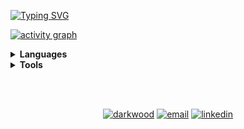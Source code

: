 <a href="https://git.io/typing-svg"><img src="https://readme-typing-svg.demolab.com?font=Poppins&size=30&duration=4000&pause=250&color=1ABED1&width=435&lines=Hi%2C+I'm+Madison+Han!;%F0%9F%8F%AB+University+of+Waterloo;Site+in+sidebar!" alt="Typing SVG" /></a>


<!-- react-dark, react, high-contrast, github-compact. custom title has invisible character in between marks here: "‎"	-->
[![activity graph](https://github-readme-activity-graph.vercel.app/graph?username=madison-han&custom_title=‎&theme=react-dark&hide_border=true)](https://github.com/ashutosh00710/github-readme-activity-graph)


<!-- ### `Languages` -->
<details>
  <summary> <b>Languages</b> </summary>
  <br/>

  <div align='left'>
  &nbsp;&nbsp;&nbsp;<img src="https://skillicons.dev/icons?i=cpp,c,python,js,java,html,css,bash,r&theme=dark" height=425 width=425 alt="Programming Languages" />  
  </div>
  
<!--
  [<img src="https://img.shields.io/badge/C++-282C34?logo=cplusplus&logoColor=00599C" alt="C++ logo" title="C++" height="50" />][bracket]&nbsp;
  [<img src="https://img.shields.io/badge/C-282C34?logo=c&logoColor=A8B9CC" alt="C logo" title="C" height="50" />][bracket]&nbsp;
  [<img src="https://img.shields.io/badge/Python-282C34?logo=python&logoColor=3776AB" alt="Python logo" title="Python" height="50" />][bracket]&nbsp;
  [<img src="https://img.shields.io/badge/JavaScript-282C34?logo=javascript&logoColor=F7DF1E" alt="JavaScript logo" title="JavaScript" height="50" />][bracket]&nbsp;
  [<img src="https://img.shields.io/badge/Java-282C34?logo=openjdk&logoColor=ED8B00" alt="Java logo" title="Java" height="50" />][bracket]&nbsp;
  [<img src="https://img.shields.io/badge/HTML5-282C34?logo=html5&logoColor=E34F26" alt="HTML5 logo" title="HTML5" height="50" />][bracket]&nbsp;
  [<img src="https://img.shields.io/badge/CSS-282C34?logo=css3&logoColor=1572B6" alt="CSS3 logo" title="CSS3" height="50" />][bracket]&nbsp;
  [<img src="https://img.shields.io/badge/Bash-282C34?logo=gnubash&logoColor=4EAA25" alt="Bash logo" title="Bash" height="50" />][bracket]&nbsp;
  [<img src="https://img.shields.io/badge/R-282C34?logo=r&logoColor=276DC3" alt="R logo" title="R" height="50" />][bracket]&nbsp;
-->

  
</details>


<details>
  <summary> <b>Tools</b> </summary>
  <br/>

  <div align='left'>
    &nbsp;&nbsp;&nbsp;<img src="https://skillicons.dev/icons?i=npm,powershell,graphql,gatsby,react,nodejs,git,vercel,vscode&theme=dark" height=425 width=425 alt="Tools" />
  </div>
  
  <!--
  [<img src="https://img.shields.io/badge/npm-282C34?logo=npm&logoColor=CB3837" alt="npm logo" title="npm" height="50" />][bracket]&nbsp;
  [<img src="https://img.shields.io/badge/PowerShell-282C34?logo=powershell&logoColor=5391FE" alt="PowerShell logo" title="PowerShell" height="50" />][bracket]&nbsp;
  [<img src="https://img.shields.io/badge/GraphQL-282C34?logo=graphql&logoColor=E10098" alt="GraphQL logo" title="GraphQL" height="50" />][bracket]&nbsp;
  [<img src="https://img.shields.io/badge/Gatsby-282C34?logo=gatsby&logoColor=663399" alt="Gatsby logo" title="Gatsby" height="50" />][bracket]&nbsp;
  [<img src="https://img.shields.io/badge/React-282C34?logo=react&logoColor=61DAFB" alt="React logo" title="React" height="50" />][bracket]&nbsp;
  [<img src="https://img.shields.io/badge/Node.js-282C34?logo=nodedotjs&logoColor=339933" alt="Node.js logo" title="Node.js" height="50" />][bracket]&nbsp;
  [<img src="https://img.shields.io/badge/Git-282C34?logo=git&logoColor=F05032" alt="Git logo" title="Git" height="50" />][bracket]&nbsp;
  [<img src="https://img.shields.io/badge/Vercel-282C34?logo=vercel&logoColor=000000" alt="Vercel logo" title="Vercel" height="50" />][bracket]&nbsp;
  [<img src="https://img.shields.io/badge/VS%20Code-282C34?logo=visualstudiocode&logoColor=007ACC" alt="VS Code logo" title="VS Code" height="50" />][bracket]&nbsp;
  -->
  
</details>


<br/><br/>
<p align='center'>
  <a href="https://madisonhan.vercel.app"><img src="https://img.icons8.com/fluent/36/000000/domain.png" alt="darkwood"/></a>
  <a href="mailto:madisonhan04@gmail.com"><img src="https://img.icons8.com/color/36/000000/gmail.png" alt="email"/></a>
  <a href="https://www.linkedin.com/in/madisonhan04"><img src="https://img.icons8.com/color/36/000000/linkedin.png" alt="linkedin"/></a>
</p>

[bracket]: #bracket
<!--
<!-- For pinned repositories 
https://gist.github.com/ 


-->
